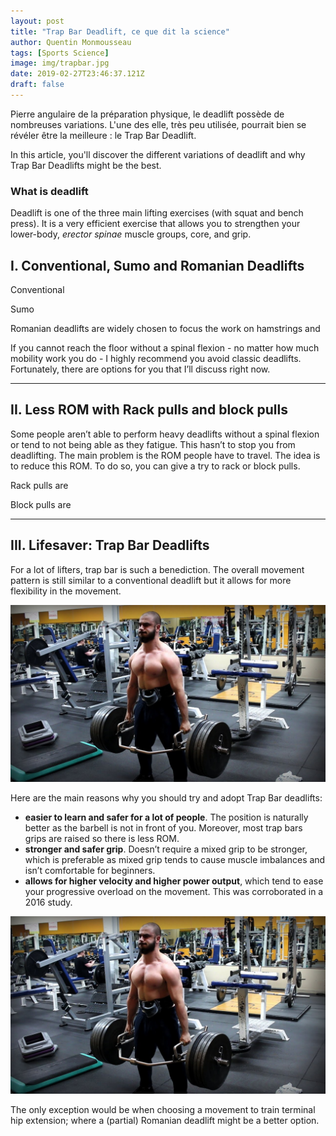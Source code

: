 ```yaml
---
layout: post
title: "Trap Bar Deadlift, ce que dit la science"
author: Quentin Monmousseau
tags: [Sports Science]
image: img/trapbar.jpg
date: 2019-02-27T23:46:37.121Z
draft: false
---
```


Pierre angulaire de la préparation physique, le deadlift possède de nombreuses variations. L'une des elle, très peu utilisée, pourrait bien se révéler être la meilleure : le Trap Bar Deadlift.

In this article, you'll discover the different variations of deadlift and why Trap Bar Deadlifts might be the best.

### What is deadlift

Deadlift is one of the three main lifting exercises (with squat and bench press). It is a very efficient exercise that allows you to strengthen your lower-body, *erector spinae* muscle groups, core, and grip.

## I. Conventional, Sumo and Romanian Deadlifts

Conventional

Sumo

Romanian deadlifts are widely chosen to focus the work on hamstrings and 

If you cannot reach the floor without a spinal flexion - no matter how much mobility work you do - I highly recommend you avoid classic deadlifts. Fortunately, there are options for you that I’ll discuss right now.

---

## II. Less ROM with Rack pulls and block pulls

Some people aren’t able to perform heavy deadlifts without a spinal flexion or tend to not being able as they fatigue. This hasn’t to stop you from deadlifting. The main problem is the ROM people have to travel. The idea is to reduce this ROM. To do so, you can give a try to rack or block pulls.

Rack pulls are 


Block pulls are

---

## III. Lifesaver: Trap Bar Deadlifts  

For a lot of lifters, trap bar is such a benediction. The overall movement pattern is still similar to a conventional deadlift but it allows for more flexibility in the movement.

![Test Image](img/pull.jpg)

Here are the main reasons why you should try and adopt Trap Bar deadlifts:
- **easier to learn and safer for a lot of people**. The position is naturally better as the barbell is not in front of you. Moreover, most trap bars grips are raised so there is less ROM.
- **stronger and safer grip**. Doesn’t require a mixed grip to be stronger, which is preferable as mixed grip tends to cause muscle imbalances and isn’t comfortable for beginners.
- **allows for higher velocity and higher power output**, which tend to ease your progressive overload on the movement. This was corroborated in a 2016 study.

![Small Test Image](img/pull.jpg)

The only exception would be when choosing a movement to train terminal hip extension; where a (partial) Romanian deadlift might be a better option.

